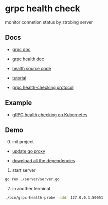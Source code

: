 # grpc health check
monitor connetion status by strobing server

## Docs

- [grpc doc](https://pkg.go.dev/google.golang.org/grpc)

- [grpc health doc](https://pkg.go.dev/google.golang.org/grpc@v1.37.0/health)

- [health source code](https://sourcegraph.com/github.com/grpc/grpc-go/-/tree/health)

- [tutorial](https://github.com/grpc-ecosystem/grpc-health-probe)

- [grpc health-checking protocol](https://github.com/grpc/grpc/blob/master/doc/health-checking.md)

## Example

- [gRPC health checking on Kubernetes](https://github.com/grpc-ecosystem/grpc-health-probe#example-grpc-health-checking-on-kubernetes)

## Demo
0. init project

- [update go proxy](https://goproxy.io/zh/)

- [download all the dependencies](https://golangbyexample.com/go-mod-tidy/)

1. start server

```bash
go run ./server/server.go
```

2. in another terminal

```bash
./bin/grpc-health-probe -addr 127.0.0.1:50051
```
